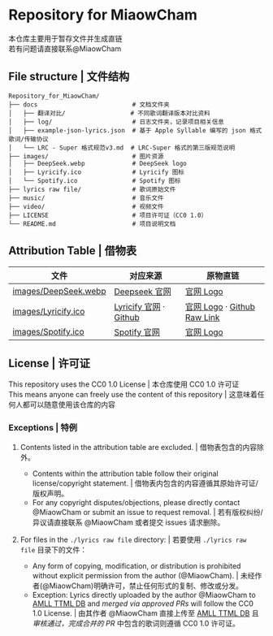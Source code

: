 # Repository for MiaowCham
本仓库主要用于暂存文件并生成直链  
若有问题请直接联系@MiaowCham

## File structure | 文件结构
```
Repository_for_MiaowCham/
├── docs                          # 文档文件夹
│   ├── 翻译对比/⠀⠀             ⠀⠀# 不同歌词翻译版本对比资料
│   ├── log/                      # 日志文件夹，记录项目相关信息
│   ├── example-json-lyrics.json  # 基于 Apple Syllable 编写的 json 格式歌词/传输协议
│   └── LRC - Super 格式规范v3.md  # LRC-Super 格式的第三版规范说明
├── images/                       # 图片资源
│   ├── DeepSeek.webp             # DeepSeek logo 
│   ├── Lyricify.ico              # Lyricify 图标
│   └── Spotify.ico               # Spotify 图标
├── lyrics raw file/              # 歌词原始文件
├── music/                        # 音乐文件
├── video/                        # 视频文件
├── LICENSE                       # 项目许可证（CC0 1.0）
└── README.md                     # 项目说明文档
```

## Attribution Table | 借物表
|文件|对应来源|原物直链|
|-|-|-|
|[images/DeepSeek.webp](images/DeepSeek.webp)|[Deepseek 官网](https://www.deepseek.com/)|[官网 Logo](https://cdn.deepseek.com/logo.png?x-image-process=image%2Fresize%2Cw_828)|
|[images/Lyricify.ico](images/Lyricify.ico)|[Lyricify 官网](https://lyricify.app/) · [Github](https://github.com/WXRIW/Lyricify-App/blob/main/images/lyricify_icon.png)|[官网 Logo](https://lyricify.app/_asset/Lyricify-icon.BDCo8SZW.png) · [Github Raw Link](https://raw.githubusercontent.com/WXRIW/Lyricify-App/refs/heads/main/images/lyricify_icon.png)|
|[images/Spotify.ico](images/Spotify.ico)|[Spotify 官网](https://open.spotify.com/)|[官网 Logo](https://open.spotify.com/favicon.ico)

## License  |  许可证  
This repository uses the CC0 1.0 License  |  本仓库使用 CC0 1.0 许可证  
This means anyone can freely use the content of this repository  |  这意味着任何人都可以随意使用该仓库的内容  

### Exceptions  |  特例  
1. Contents listed in the attribution table are excluded.  |  借物表包含的内容除外。  
   - Contents within the attribution table follow their original license/copyright statement.  |  借物表内包含的内容遵循其原始许可证/版权声明。  
   - For any copyright disputes/objections, please directly contact @MiaowCham or submit an issue to request removal.  |  若有版权纠纷/异议请直接联系 @MiaowCham 或者提交 issues 请求删除。  

2. For files in the `./lyrics raw file` directory:  |  若要使用 `./lyrics raw file` 目录下的文件：  
   - Any form of copying, modification, or distribution is prohibited without explicit permission from the author (@MiaowCham).  |  未经作者(@MiaowCham)明确许可，禁止任何形式的复制、修改或分发。  
   - Exception: Lyrics directly uploaded by the author @MiaowCham to [AMLL TTML DB](https://github.com/Steve-xmh/amll-ttml-db) and *merged via approved PRs* will follow the CC0 1.0 License.  |  由其作者 @MiaowCham 直接上传至 [AMLL TTML DB](https://github.com/Steve-xmh/amll-ttml-db) 且 *审核通过，完成合并的 PR* 中包含的歌词则遵循 CC0 1.0 许可证。  
